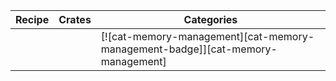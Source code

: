 | Recipe | Crates | Categories |
|--------|--------|------------|
|  |  | [![cat-memory-management][cat-memory-management-badge]][cat-memory-management] |
